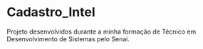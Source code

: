 # Cadastro_Intel
 Projeto desenvolvidos durante a minha formação de Técnico em Desenvolvimento de Sistemas pelo Senai.
